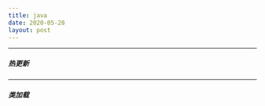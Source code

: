 ```yaml
---
title: java
date: 2020-05-28
layout: post
---
```


_______________________________________________________________

##### 热更新



_______________________________________________________________


##### 类加载